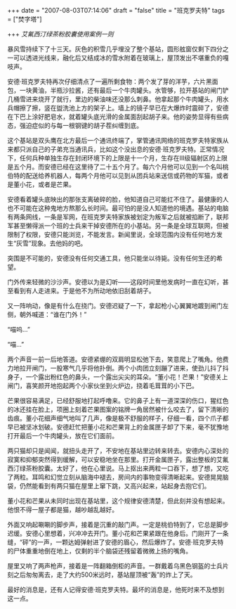 +++
date = "2007-08-03T07:14:06"
draft = "false"
title = "班克罗夫特"
tags = ["焚字塔"]

+++
*艾氟西汀绿茶粉胶囊使用案例一则*


暴风雪持续下了十三天。灰色的积雪几乎埋没了整个基站，圆形舷窗仅剩下四分之一可以透进光线来，融化后又结成冰的雪水附着在玻璃上，屋顶发出不堪重负的嘎吱声。

安德·班克罗夫特再次仔细清点了一遍所剩食物：两个发了芽的洋芋，六片黑面包，一块黄油，半瓶沙拉酱，还有最后一个牛肉罐头。水管够，拉开基站的闸门铲几桶雪进来烧开了就行，里边的柴油味还没那么刺鼻。他拿起那个牛肉罐头，用水兵帽擦了擦，竖在盥洗池上方的架子上。墙上的镜子早已在大爆炸时震碎了，安德在下巴上涂好肥皂水，就着罐头底光滑的金属面刮起胡子来。他的姿势显得有些病态，强迫症似的与每一根钢键的胡子茬纠缠到底。

这个基站是双头鹰在北方最后一个通讯终端了，掌管通讯网络的班克罗夫特家族从来都只派自己的子弟充当通讯兵，比如这个没出息的安德·班克罗夫特。正常情况下，任何兵种单独生存在封闭环境下的上限是十一个月，生存在III级辐射区的上限是五个月。而安德已经在这里待了二十五个月了。每六个月他可以见到一个名叫桃伯特的配送给养机器人，每两个月他可以见到从团兵站来送信或药物的军猫，或者是董小花，或者是芒果。

安德看着罐头底映出的那张支离破碎的脸，他知道自己可能扛不住了。最健康的人也不可能在这种鬼地方熬那么长时间。最可怕的是没人知道他的境遇。基站的电脑有两条网线，一条是军网，在班克罗夫特家族被划定为叛军之后就被掐断了，联邦军甚至懒得派一个班的士兵来干掉安德所在的小基站。另一条是全球互联网，但被限制了权限，安德只能浏览，不能发言。新闻里说，全球范围内没有任何地方发生“灰雪”现象。去他妈的吧。

突围是不可能的，安德没有任何交通工具，他只能坐以待毙。没有任何生还的希望。

门外传来轻微的沙沙声。安德以为是幻听——这段时间里他发病时一直在幻听，甚至看到有人走进来。于是他不为所动地依旧刮着胡子。

又一阵响动，像是有什么在挠门。安德迟疑了一下，拿起枪小心翼翼地踱到闸门左侧，朝外喊道：“谁在门外！”

“喵呜…”

“喵…”

两个声音一前一后地答道。安德紧绷的双肩明显松弛下去，笑意爬上了嘴角。他费力地拉开闸门，一股寒气几乎将他扑倒。两个小肉团立刻蹦了进来，使劲儿抖了抖身子，一个露出粉红色的鼻头，一个露出尖尖的耳朵。“董小花！芒果！”安德关上闸门，喜笑颜开地抱起两个小家伙坐到火炉边，挠着毛茸茸的小下巴。

芒果很容易满足，已经舒服地打起呼噜来。它的鼻子上有一道深深的伤口，猩红色的冰还挂在脸上，项圈上刻着芒果图案的铭牌一角居然被什么咬去了，留下清晰的齿痕。董小花细声细气地叫了几声，像是极不舒服的样子，仔细一看，四个爪子都早已被坚冰划破。安德赶忙把董小花和芒果背上的金属匣子卸了下来，毫不犹豫地打开最后一个牛肉罐头，放在它们面前。

两只猫却只是闻闻，就扭头走开了，不安地在基站里边转来转去。安德内心深处的寂寞和抑郁突然得到缓解，可以安稳地坐在那里。打开金属匣子，露出整板的艾氟西汀绿茶粉胶囊。太好了，他在心里说。马上抠出来两粒一口吞下，想了想，又吃了两粒。耳鸣和幻觉立刻从脑海中褪去，房间内的事物变得清晰起来。安德晃晃脑袋，仍然能看到有两只猫在屋里上窜下跳，又高兴起来，站起身去抱它们。

董小花和芒果从未同时出现在基站里，这个规律安德清楚，但此刻并没有想起来。他恨不得一屋子都是猫，越吵越乱越好。

外面又响起唰唰的脚步声，接着是沉重的敲门声。一定是桃伯特到了，它总是脚步迟缓。安德心里想着，兴冲冲去开门。董小花和芒果紧跟在他身后。门刚开了一条缝，“砰”的一声，一颗达姆弹射进了安德的眉心，然后爆炸了。安德·班克罗夫特的尸体重重地倒在地上，仅剩的半个脑袋还残留着微微上扬的嘴角。

屋里又响了两声枪声，接着是一阵翻箱倒柜的声音。一群戴着乌黑色钢盔的士兵片刻之后匆匆离去，走了大约500米远时，基站屋顶被“轰”的炸上了天。

最好的消息是，还有人记得安德·班克罗夫特。最坏的消息是，他死时来不及想到这一点。
